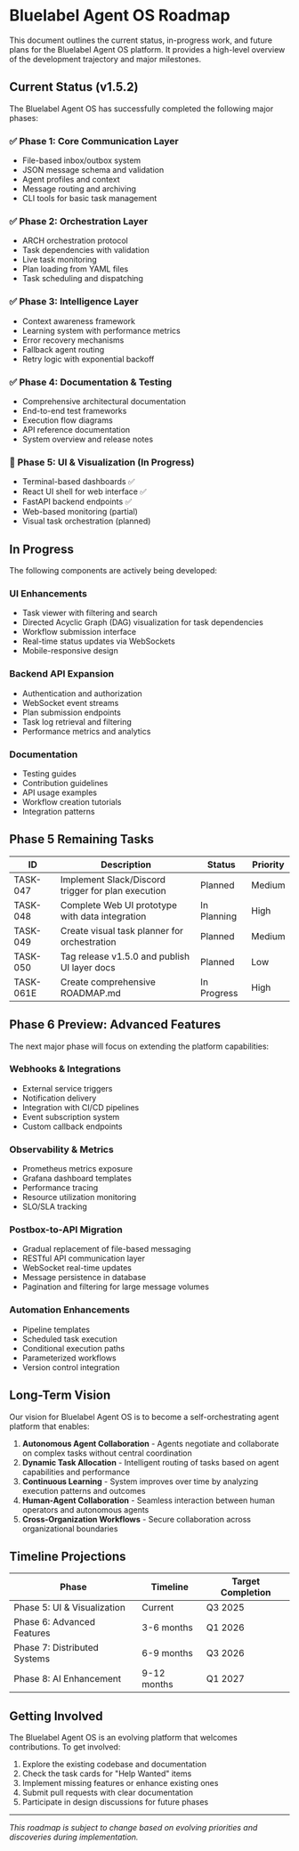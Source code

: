 # Bluelabel Agent OS Roadmap

This document outlines the current status, in-progress work, and future plans for the Bluelabel Agent OS platform. It provides a high-level overview of the development trajectory and major milestones.

## Current Status (v1.5.2)

The Bluelabel Agent OS has successfully completed the following major phases:

### ✅ Phase 1: Core Communication Layer
- File-based inbox/outbox system
- JSON message schema and validation
- Agent profiles and context
- Message routing and archiving
- CLI tools for basic task management

### ✅ Phase 2: Orchestration Layer
- ARCH orchestration protocol
- Task dependencies with validation
- Live task monitoring
- Plan loading from YAML files
- Task scheduling and dispatching

### ✅ Phase 3: Intelligence Layer
- Context awareness framework
- Learning system with performance metrics
- Error recovery mechanisms
- Fallback agent routing
- Retry logic with exponential backoff

### ✅ Phase 4: Documentation & Testing
- Comprehensive architectural documentation
- End-to-end test frameworks
- Execution flow diagrams
- API reference documentation
- System overview and release notes

### 🔄 Phase 5: UI & Visualization (In Progress)
- Terminal-based dashboards ✅
- React UI shell for web interface ✅
- FastAPI backend endpoints ✅
- Web-based monitoring (partial)
- Visual task orchestration (planned)

## In Progress

The following components are actively being developed:

### UI Enhancements
- Task viewer with filtering and search
- Directed Acyclic Graph (DAG) visualization for task dependencies
- Workflow submission interface
- Real-time status updates via WebSockets
- Mobile-responsive design

### Backend API Expansion
- Authentication and authorization
- WebSocket event streams
- Plan submission endpoints
- Task log retrieval and filtering
- Performance metrics and analytics

### Documentation
- Testing guides
- Contribution guidelines
- API usage examples
- Workflow creation tutorials
- Integration patterns

## Phase 5 Remaining Tasks

| ID | Description | Status | Priority |
|----|-------------|--------|----------|
| TASK-047 | Implement Slack/Discord trigger for plan execution | Planned | Medium |
| TASK-048 | Complete Web UI prototype with data integration | In Planning | High |
| TASK-049 | Create visual task planner for orchestration | Planned | Medium |
| TASK-050 | Tag release v1.5.0 and publish UI layer docs | Planned | Low |
| TASK-061E | Create comprehensive ROADMAP.md | In Progress | High |

## Phase 6 Preview: Advanced Features

The next major phase will focus on extending the platform capabilities:

### Webhooks & Integrations
- External service triggers
- Notification delivery
- Integration with CI/CD pipelines
- Event subscription system
- Custom callback endpoints

### Observability & Metrics
- Prometheus metrics exposure
- Grafana dashboard templates
- Performance tracing
- Resource utilization monitoring
- SLO/SLA tracking

### Postbox-to-API Migration
- Gradual replacement of file-based messaging
- RESTful API communication layer
- WebSocket real-time updates
- Message persistence in database
- Pagination and filtering for large message volumes

### Automation Enhancements
- Pipeline templates
- Scheduled task execution
- Conditional execution paths
- Parameterized workflows
- Version control integration

## Long-Term Vision

Our vision for Bluelabel Agent OS is to become a self-orchestrating agent platform that enables:

1. **Autonomous Agent Collaboration** - Agents negotiate and collaborate on complex tasks without central coordination
2. **Dynamic Task Allocation** - Intelligent routing of tasks based on agent capabilities and performance
3. **Continuous Learning** - System improves over time by analyzing execution patterns and outcomes
4. **Human-Agent Collaboration** - Seamless interaction between human operators and autonomous agents
5. **Cross-Organization Workflows** - Secure collaboration across organizational boundaries

## Timeline Projections

| Phase | Timeline | Target Completion |
|-------|----------|-------------------|
| Phase 5: UI & Visualization | Current | Q3 2025 |
| Phase 6: Advanced Features | 3-6 months | Q1 2026 |
| Phase 7: Distributed Systems | 6-9 months | Q3 2026 |
| Phase 8: AI Enhancement | 9-12 months | Q1 2027 |

## Getting Involved

The Bluelabel Agent OS is an evolving platform that welcomes contributions. To get involved:

1. Explore the existing codebase and documentation
2. Check the task cards for "Help Wanted" items
3. Implement missing features or enhance existing ones
4. Submit pull requests with clear documentation
5. Participate in design discussions for future phases

---

*This roadmap is subject to change based on evolving priorities and discoveries during implementation.*